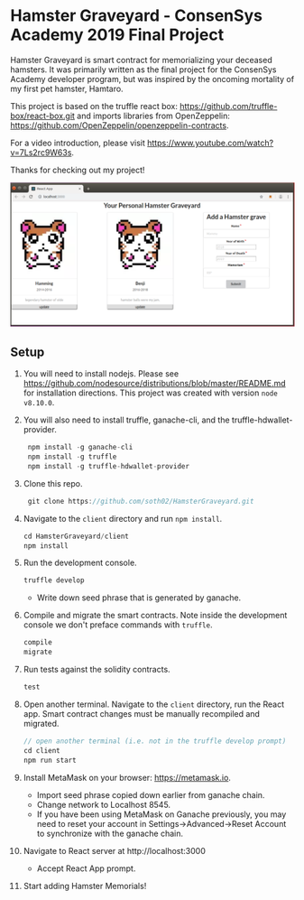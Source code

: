 # Hamster Graveyard - ConsenSys Academy 2019 Final Project 

Hamster Graveyard is smart contract for memorializing your deceased hamsters.  It was primarily written as the final project for the ConsenSys Academy developer program, but was inspired by the oncoming mortality of my first pet hamster, Hamtaro.

This project is based on the truffle react box: https://github.com/truffle-box/react-box.git and imports libraries from OpenZeppelin: 
https://github.com/OpenZeppelin/openzeppelin-contracts.

For a video introduction, please visit https://www.youtube.com/watch?v=7Ls2rc9W63s.

Thanks for checking out my project!


![Hamster Graveyard](screenshot.PNG)

## Setup

1. You will need to install nodejs.  Please see https://github.com/nodesource/distributions/blob/master/README.md for installation    directions.  This project was created with version `node v8.10.0`.

2. You will also need to install truffle, ganache-cli, and the truffle-hdwallet-provider.

   ```js
    npm install -g ganache-cli
    npm install -g truffle
    npm install -g truffle-hdwallet-provider
   ```
3. Clone this repo.

   ```js
    git clone https://github.com/soth02/HamsterGraveyard.git
   ```
4. Navigate to the `client` directory and run `npm install`.
   
   ```js
   cd HamsterGraveyard/client
   npm install
   ```
   
5. Run the development console.
    ```javascript
    truffle develop
    ```
    * Write down seed phrase that is generated by ganache.
    
6. Compile and migrate the smart contracts. Note inside the development console we don't preface commands with `truffle`.
    ```javascript
    compile
    migrate
    ```
7. Run tests against the solidity contracts.

    ```javascript
    test
    ```

8. Open another terminal.  Navigate to the `client` directory, run the React app. Smart contract changes must be manually recompiled and migrated.
    ```javascript
    // open another terminal (i.e. not in the truffle develop prompt)
    cd client
    npm run start
    ```
9. Install MetaMask on your browser: https://metamask.io.
   * Import seed phrase copied down earlier from ganache chain.
   * Change network to Localhost 8545.
   * If you have been using MetaMask on Ganache previously, you may need to reset your account
     in Settings->Advanced->Reset Account to synchronize with the ganache chain.

10. Navigate to React server at http://localhost:3000
      * Accept React App prompt.

11. Start adding Hamster Memorials!
